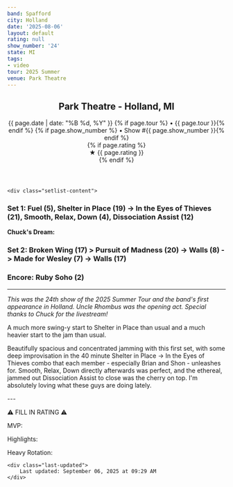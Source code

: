 ```yaml
---
band: Spafford
city: Holland
date: '2025-08-06'
layout: default
rating: null
show_number: '24'
state: MI
tags:
- video
tour: 2025 Summer
venue: Park Theatre
---
```


<article class="show-card">
    <header class="show-header">
        <h1>Park Theatre - Holland, MI</h1>
        <div class="show-meta">
            {{ page.date | date: "%B %d, %Y" }}
            {% if page.tour %} • {{ page.tour }}{% endif %}
            {% if page.show_number %} • Show #{{ page.show_number }}{% endif %}
        </div>
        {% if page.rating %}
        <div class="show-rating">★ {{ page.rating }}</div>
        {% endif %}
    </header>
    
    <div class="setlist-content">
<h3 class="setlist-header"><strong>Set 1:</strong>  Fuel (5), <strong class="highlighted-jam jam-tooltip jam-link" data-tooltip="<strong>Timing:</strong> 19:26<br><strong>Notes:</strong> A late-night, mid-century modern drive with a nice groove to it that swells with electric nervousness and descends into smoother space to &gt; In the Eyes of Thieves. Fantastic." data-url="/jam-chart/?filter=Shelter in Place">Shelter in Place</strong> (19) -> <span class="jam-entry jam-tooltip jam-link" data-tooltip="<strong>Timing:</strong> 21:20<br><strong>Notes:</strong> Locks in on a consonant groove that Cory works his magic over for the first half before Brian unleashes for the second half. Some really good Shon here. 
" data-url="/jam-chart/?filter=In the Eyes of Thieves">In the Eyes of Thieves</span> (21), Smooth, Relax, Down (4), Dissociation Assist (12)</h3>
<p class="chucks-dream"><strong>Chuck's Dream:</strong> <em></em></p>
<h3 class="setlist-header"><strong>Set 2:</strong>  <span class="jam-entry jam-tooltip jam-link" data-tooltip="<strong>Timing:</strong> 17:33<br><strong>Notes:</strong> Has an easygoing, Summer-time groove. The shortest version of the year (?)
" data-url="/jam-chart/?filter=Broken Wing">Broken Wing</span> (17) > <span class="jam-entry jam-tooltip jam-link" data-tooltip="<strong>Timing:</strong> 20:22<br><strong>Notes:</strong> Starts out with an Anyone-esque groove, brightens, finds itself on a gothic dancefloor of sorts, and goes -&gt; Walls. 
" data-url="/jam-chart/?filter=Pursuit of Madness">Pursuit of Madness</span> (20) -> <strong class="highlighted-jam jam-tooltip jam-link" data-tooltip="<strong>Timing:</strong> 8:48<br><strong>Notes:</strong> Quickly drops into a cosmic aquarium tunnel that reaches surprising depth and gets trippy. -&gt; Made for Wesley.
" data-url="/jam-chart/?filter=Walls">Walls</strong> (8) -> Made for Wesley (7) -> <span class="jam-entry jam-tooltip jam-link" data-tooltip="<strong>Timing:</strong> 17:26<br><strong>Notes:</strong> Bookending a Walls -&gt; Made for Wesley -&gt; Walls sandwich, this one utilizes a familiar groove and features a scorching last few minutes where Brian steals the show.
" data-url="/jam-chart/?filter=Walls">Walls</span> (17)</h3>
<h3 class="setlist-header"><strong>Encore:</strong>  Ruby Soho (2)</h3>
<hr class="section-divider">
<p class="show-notes"><em>This was the 24th show of the 2025 Summer Tour and the band's first appearance in Holland. Uncle Rhombus was the opening act. Special thanks to Chuck for the livestream!</em></p>
<p class="review-text">A much more swing-y start to Shelter in Place than usual and a much heavier start to the jam than usual.</p>
<p class="review-text">Beautifully spacious and concentrated jamming with this first set, with some deep improvisation in the 40 minute Shelter in Place -> In the Eyes of Thieves combo that each member - especially Brian and Shon - unleashes for. Smooth, Relax, Down directly afterwards was perfect, and the ethereal, jammed out Dissociation Assist to close was the cherry on top. I'm absolutely loving what these guys are doing lately.</p>
<p class="review-text">---</p>
<p class="review-text">⚠️ FILL IN RATING ⚠️</p>
<p class="review-text">MVP:</p>
<p class="review-text">Highlights:</p>
<p class="review-text">Heavy Rotation:</p>
    </div>
    
    <div class="last-updated">
        Last updated: September 06, 2025 at 09:29 AM
    </div>
</article>
